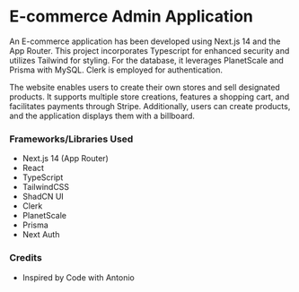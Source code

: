 # E-commerce Admin Application

An E-commerce application has been developed using Next.js 14 and the App Router. This project incorporates Typescript for enhanced security and utilizes Tailwind for styling. For the database, it leverages PlanetScale and Prisma with MySQL. Clerk is employed for authentication.

The website enables users to create their own stores and sell designated products. It supports multiple store creations, features a shopping cart, and facilitates payments through Stripe. Additionally, users can create products, and the application displays them with a billboard.

### Frameworks/Libraries Used

- Next.js 14 (App Router)
- React
- TypeScript
- TailwindCSS
- ShadCN UI
- Clerk
- PlanetScale
- Prisma
- Next Auth

### Credits

- Inspired by Code with Antonio
